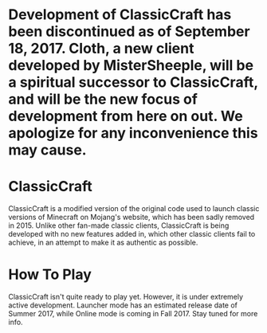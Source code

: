 # Development of ClassicCraft has been discontinued as of September 18, 2017. Cloth, a new client developed by MisterSheeple, will be a spiritual successor to ClassicCraft, and will be the new focus of development from here on out. We apologize for any inconvenience this may cause.


# ClassicCraft
ClassicCraft is a modified version of the original code used to launch classic versions of Minecraft on Mojang's website, which has been sadly removed in 2015. Unlike other fan-made classic clients, ClassicCraft is being developed with no new features added in, which other classic clients fail to achieve, in an attempt to make it as authentic as possible.

# How To Play
ClassicCraft isn't quite ready to play yet. However, it is under extremely active development. Launcher mode has an estimated release date of Summer 2017, while Online mode is coming in Fall 2017. Stay tuned for more info.
